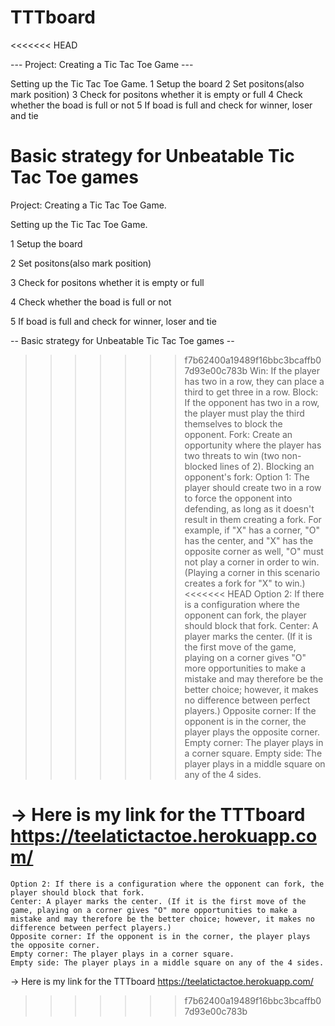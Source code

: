 # TTTboard
<<<<<<< HEAD

--- Project: Creating a Tic Tac Toe Game --- 

Setting up the Tic Tac Toe Game.
1 Setup the board
2 Set positons(also mark position)
3 Check for positons whether it is empty or full
4 Check whether the boad is full or not
5 If boad is full and check for winner, loser and tie

Basic strategy for Unbeatable Tic Tac Toe games
=======
Project: Creating a Tic Tac Toe Game.

Setting up the Tic Tac Toe Game.

1 Setup the board

2 Set positons(also mark position)

3 Check for positons whether it is empty or full

4 Check whether the boad is full or not

5 If boad is full and check for winner, loser and tie

-- Basic strategy for Unbeatable Tic Tac Toe games --

>>>>>>> f7b62400a19489f16bbc3bcaffb07d93e00c783b
Win: If the player has two in a row, they can place a third to get three in a row.
Block: If the opponent has two in a row, the player must play the third themselves to block the opponent.
Fork: Create an opportunity where the player has two threats to win (two non-blocked lines of 2).
Blocking an opponent's fork:
Option 1: The player should create two in a row to force the opponent into defending, as long as it doesn't result in them creating a fork. For example, if "X" has a corner, "O" has the center, and "X" has the opposite corner as well, "O" must not play a corner in order to win. (Playing a corner in this scenario creates a fork for "X" to win.)
<<<<<<< HEAD
Option 2: If there is a configuration where the opponent can fork, the player should block that fork.
Center: A player marks the center. (If it is the first move of the game, playing on a corner gives "O" more opportunities to make a mistake and may therefore be the better choice; however, it makes no difference between perfect players.)
Opposite corner: If the opponent is in the corner, the player plays the opposite corner.
Empty corner: The player plays in a corner square.
Empty side: The player plays in a middle square on any of the 4 sides.

->  Here is my link for the TTTboard https://teelatictactoe.herokuapp.com/
=======
    Option 2: If there is a configuration where the opponent can fork, the player should block that fork.
    Center: A player marks the center. (If it is the first move of the game, playing on a corner gives "O" more opportunities to make a mistake and may therefore be the better choice; however, it makes no difference between perfect players.)
    Opposite corner: If the opponent is in the corner, the player plays the opposite corner.
    Empty corner: The player plays in a corner square.
    Empty side: The player plays in a middle square on any of the 4 sides.

  ->  Here is my link for the TTTboard https://teelatictactoe.herokuapp.com/
>>>>>>> f7b62400a19489f16bbc3bcaffb07d93e00c783b
